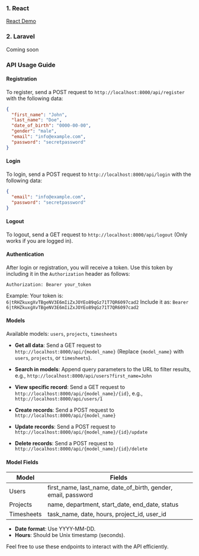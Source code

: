 ### 1. React
[React Demo](https://assessment-gh6j.onrender.com)
### 2. Laravel
Coming soon

### API Usage Guide

#### Registration
To register, send a POST request to `http://localhost:8000/api/register` with the following data:
```json
{
  "first_name": "John",
  "last_name": "Doe",
  "date_of_birth": "0000-00-00",
  "gender": "male",
  "email": "info@example.com",
  "password": "secretpassword"
}
```

#### Login
To login, send a POST request to `http://localhost:8000/api/login` with the following data:
```json
{
  "email": "info@example.com",
  "password": "secretpassword"
}
```

#### Logout
To logout, send a GET request to `http://localhost:8000/api/logout` (Only works if you are logged in).

#### Authentication
After login or registration, you will receive a token. Use this token by including it in the `Authorization` header as follows:
```
Authorization: Bearer your_token
```
Example:
Your token is: `6|tRHZkuxgXvTBgeNV3E6mIiZxJOYEo89qGz71T7QR6097cad2`
Include it as: `Bearer 6|tRHZkuxgXvTBgeNV3E6mIiZxJOYEo89qGz71T7QR6097cad2`

#### Models
Available models: `users`, `projects`, `timesheets`

- **Get all data**: Send a GET request to `http://localhost:8000/api/{model_name}` (Replace `{model_name}` with `users`, `projects`, or `timesheets`).
  
- **Search in models**: Append query parameters to the URL to filter results, e.g., `http://localhost:8000/api/users?first_name=John`

- **View specific record**: Send a GET request to `http://localhost:8000/api/{model_name}/{id}`, e.g., `http://localhost:8000/api/users/1`

- **Create records**: Send a POST request to `http://localhost:8000/api/{model_name}`

- **Update records**: Send a POST request to `http://localhost:8000/api/{model_name}/{id}/update`

- **Delete records**: Send a POST request to `http://localhost:8000/api/{model_name}/{id}/delete`

#### Model Fields

| Model      | Fields           |
|------------|------------------|
| Users      | first_name, last_name, date_of_birth, gender, email, password |
| Projects   | name, department, start_date, end_date, status |
| Timesheets | task_name, date, hours, project_id, user_id |

- **Date format**: Use YYYY-MM-DD.
- **Hours**: Should be Unix timestamp (seconds).

Feel free to use these endpoints to interact with the API efficiently.

